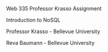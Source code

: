 Web 335 Professor Krasso Assignment

Introduction to NoSQL

Professor Krasso - Bellevue University

Reva Baumann - Bellevue University

